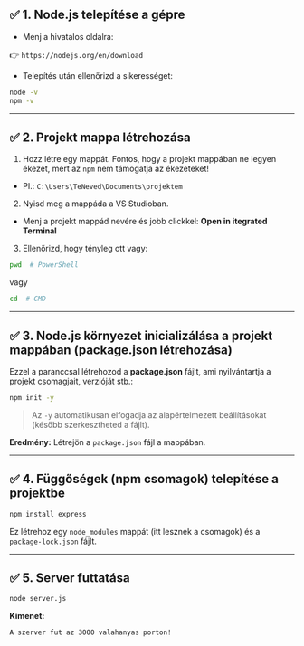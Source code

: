 
## ✅ **1. Node.js telepítése a gépre**



- Menj a hivatalos oldalra:  

👉 `https://nodejs.org/en/download`
   


- Telepítés után ellenőrizd a sikerességet:

```bash
node -v
npm -v
```



---

## ✅ **2. Projekt mappa létrehozása**

1. Hozz létre egy mappát. Fontos, hogy a projekt mappában ne legyen ékezet, mert az `npm` nem támogatja az ékezeteket!

- Pl.: `C:\Users\TeNeved\Documents\projektem`

2. Nyisd meg a mappáda a VS Studioban.

- Menj a projekt mappád nevére és jobb clickkel: **Open in itegrated Terminal**

3. Ellenőrizd, hogy tényleg ott vagy:

```bash
pwd  # PowerShell
```

vagy

```bash
cd  # CMD
```

---

## ✅ **3. Node.js környezet inicializálása a projekt mappában (package.json létrehozása)**

Ezzel a paranccsal létrehozod a **package.json** fájlt, ami nyilvántartja a projekt csomagjait, verzióját stb.:

```bash
npm init -y
```

> Az `-y` automatikusan elfogadja az alapértelmezett beállításokat (később szerkesztheted a fájlt).

**Eredmény:** Létrejön a `package.json` fájl a mappában.

---

## ✅ **4. Függőségek (npm csomagok) telepítése a projektbe**


```bash
npm install express
```

Ez létrehoz egy `node_modules` mappát (itt lesznek a csomagok) és a `package-lock.json` fájlt.

---

## ✅ **5. Server futtatása**


```bash
node server.js
```

**Kimenet:**

```
A szerver fut az 3000 valahanyas porton!
```

